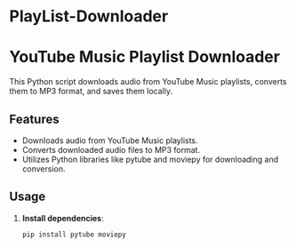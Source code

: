 # PlayList-Downloader
# YouTube Music Playlist Downloader

This Python script downloads audio from YouTube Music playlists, converts them to MP3 format, and saves them locally.

## Features

- Downloads audio from YouTube Music playlists.
- Converts downloaded audio files to MP3 format.
- Utilizes Python libraries like pytube and moviepy for downloading and conversion.

## Usage

1. **Install dependencies**:
   ```bash
   pip install pytube moviepy
